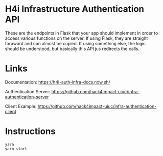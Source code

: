 # H4i Infrastructure Authentication API

These are the endpoints in Flask that your app should implement in order to access various functions on the server. If using Flask, they are straight foraward and can almost be copied. If using something else, the logic should be understood, but basically this API jus redirects the calls.

# Links

Documentation: https://h4i-auth-infra-docs.now.sh/

Authentication Server: https://github.com/hack4impact-uiuc/infra-authentication-server

Client Example: https://github.com/hack4impact-uiuc/infra-authentication-client

# Instructions

```
yarn
yarn start
```
